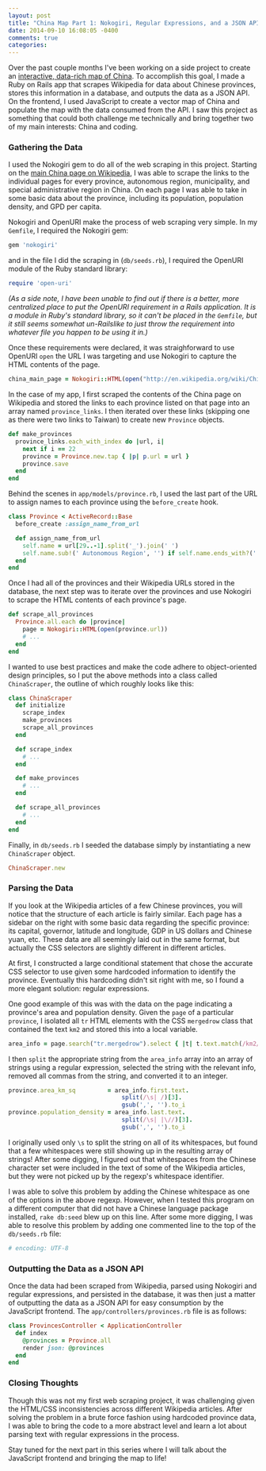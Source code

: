 ```yaml
---
layout: post
title: "China Map Part 1: Nokogiri, Regular Expressions, and a JSON API"
date: 2014-09-10 16:08:05 -0400
comments: true
categories: 
---
```


Over the past couple months I've been working on a side project to create an [interactive, data-rich map of China](http://amapofchina.herokuapp.com). To accomplish this goal, I made a Ruby on Rails app that scrapes Wikipedia for data about Chinese provinces, stores this information in a database, and outputs the data as a JSON API. On the frontend, I used JavaScript to create a vector map of China and populate the map with the data consumed from the API. I saw this project as something that could both challenge me technically and bring together two of my main interests: China and coding.

### Gathering the Data

I used the Nokogiri gem to do all of the web scraping in this project. Starting on the [main China page on Wikipedia](http://en.wikipedia.org/wiki/China), I was able to scrape the links to the individual pages for every province, autonomous region, municipality, and special administrative region in China. On each page I was able to take in some basic data about the province, including its population, population density, and GPD per capita.

Nokogiri and OpenURI make the process of web scraping very simple. In my `Gemfile`, I required the Nokogiri gem:

```ruby
gem 'nokogiri'
```

and in the file I did the scraping in (`db/seeds.rb`), I required the OpenURI module of the Ruby standard library:

```ruby
require 'open-uri'
```

*(As a side note, I have been unable to find out if there is a better, more centralized place to put the OpenURI requirement in a Rails application. It is a module in Ruby's standard library, so it can't be placed in the `Gemfile`, but it still seems somewhat un-Railslike to just throw the requirement into whatever file you happen to be using it in.)*

Once these requirements were declared, it was straighforward to use OpenURI `open` the URL I was targeting and use Nokogiri to capture the HTML contents of the page.

```ruby
china_main_page = Nokogiri::HTML(open("http://en.wikipedia.org/wiki/China"))
``` 

In the case of my app, I first scraped the contents of the China page on Wikipedia and stored the links to each province listed on that page into an array named `province_links`. I then iterated over these links (skipping one as there were two links to Taiwan) to create new `Province` objects.

```ruby
def make_provinces
  province_links.each_with_index do |url, i|
    next if i == 22
    province = Province.new.tap { |p| p.url = url }
    province.save
  end
end
```

Behind the scenes in `app/models/province.rb`, I used the last part of the URL to assign names to each province using the `before_create` hook.

```ruby
class Province < ActiveRecord::Base
  before_create :assign_name_from_url

  def assign_name_from_url
    self.name = url[29..-1].split('_').join(' ')
    self.name.sub!(' Autonomous Region', '') if self.name.ends_with?(' Autonomous Region')
  end
end
```

Once I had all of the provinces and their Wikipedia URLs stored in the database, the next step was to iterate over the provinces and use Nokogiri to scrape the HTML contents of each province's page.

```ruby
def scrape_all_provinces
  Province.all.each do |province|
    page = Nokogiri::HTML(open(province.url))
    # ...
  end
end
```

I wanted to use best practices and make the code adhere to object-oriented design principles, so I put the above methods into a class called `ChinaScraper`, the outline of which roughly looks like this:

```ruby
class ChinaScraper
  def initialize
    scrape_index
    make_provinces
    scrape_all_provinces
  end

  def scrape_index
    # ...
  end

  def make_provinces
    # ...
  end

  def scrape_all_provinces
    # ...
  end
end
```

Finally, in `db/seeds.rb` I seeded the database simply by instantiating a new `ChinaScraper` object.

```ruby
ChinaScraper.new
```

### Parsing the Data

If you look at the Wikipedia articles of a few Chinese provinces, you will notice that the structure of each article is fairly similar. Each page has a sidebar on the right with some basic data regarding the specific province: its capital, governor, latitude and longitude, GDP in US dollars and Chinese yuan, etc. These data are all seemingly laid out in the same format, but actually the CSS selectors are slightly different in different articles.

At first, I constructed a large conditional statement that chose the accurate CSS selector to use given some hardcoded information to identify the province. Eventually this hardcoding didn't sit right with me, so I found a more elegant solution: regular expressions.

One good example of this was with the data on the page indicating a province's area and population density. Given the `page` of a particular `province`, I isolated all `tr` HTML elements with the CSS `mergedrow` class that contained the text `km2` and stored this into a local variable.

```ruby
area_info = page.search("tr.mergedrow").select { |t| t.text.match(/km2/i) }
```

I then `split` the appropriate string from the `area_info` array into an array of strings using a regular expression, selected the string with the relevant info, removed all commas from the string, and converted it to an integer.

```ruby
province.area_km_sq         = area_info.first.text.
                                split(/\s| /)[3].
                                gsub(',', '').to_i
province.population_density = area_info.last.text.
                                split(/\s| |\//)[3].
                                gsub(',', '').to_i
```

I originally used only `\s` to split the string on all of its whitespaces, but found that a few whitespaces were still showing up in the resulting array of strings! After some digging, I figured out that whitespaces from the Chinese character set were included in the text of some of the Wikipedia articles, but they were not picked up by the regexp's whitespace identifier.

I was able to solve this problem by adding the Chinese whitespace as one of the options in the above regexp. However, when I tested this program on a different computer that did not have a Chinese language package installed, `rake db:seed` blew up on this line. After some more digging, I was able to resolve this problem by adding one commented line to the top of the `db/seeds.rb` file:

```ruby
# encoding: UTF-8
```

### Outputting the Data as a JSON API

Once the data had been scraped from Wikipedia, parsed using Nokogiri and regular expressions, and persisted in the database, it was then just a matter of outputting the data as a JSON API for easy consumption by the JavaScript frontend. The `app/controllers/provinces.rb` file is as follows:

```ruby
class ProvincesController < ApplicationController
  def index
    @provinces = Province.all
    render json: @provinces
  end
end
```

### Closing Thoughts

Though this was not my first web scraping project, it was challenging given the HTML/CSS inconsistencies across different Wikipedia articles. After solving the problem in a brute force fashion using hardcoded province data, I was able to bring the code to a more abstract level and learn a lot about parsing text with regular expressions in the process.

Stay tuned for the next part in this series where I will talk about the JavaScript frontend and bringing the map to life!
